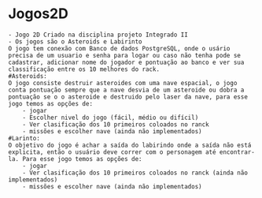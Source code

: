 # Jogos2D
    - Jogo 2D Criado na disciplina projeto Integrado II
    - Os jogos são o Asteroids e Labirinto
    O jogo tem conexão com Banco de dados PostgreSQL, onde o usário precisa de um usuario e senha para logar ou caso não tenha pode se cadastrar, adicionar nome do jogador e pontuação ao banco e ver sua classificação entre os 10 melhores do rack.
    #Asteroids:
    O jogo consiste destruir asteroides com uma nave espacial, o jogo conta pontuação sempre que a nave desvia de um asteroide ou dobra a pontuação se o o asteroide e destruido pelo laser da nave, para esse jogo temos as opções de:
        - jogar
        - Escolher nivel do jogo (fácil, médio ou difícil)
        - Ver clasificação dos 10 primeiros coloados no ranck
        - missões e escolher nave (ainda não implementados)
    #Larinto:
    O objetivo do jogo é achar a saída do labirindo onde a saída não está explicita, então o usuário deve correr com o personagem até encontrar-la. Para esse jogo temos as opções de:
        - jogar 
        - Ver clasificação dos 10 primeiros coloados no ranck (ainda não implementados)
        - missões e escolher nave (ainda não implementados)
